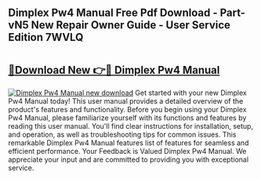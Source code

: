 ## Dimplex Pw4 Manual Free Pdf Download - Part-vN5 New Repair Owner Guide - User Service Edition 7WVLQ

# <h2><a href="http://bc99040.oget.top/?id=Dimplex+Pw4+Manual">🔗Download New 👉🔴 Dimplex Pw4 Manual</a></h2>

[![Dimplex Pw4 Manual new download](https://i.imgur.com/5g1atiW.png)](http://bc99040.oget.top/?id=Dimplex+Pw4+Manual)
Get started with your new Dimplex Pw4 Manual today! This user manual provides a detailed overview of the product's features and functionality. Before you begin using your Dimplex Pw4 Manual, please familiarize yourself with its functions and features by reading this user manual. You'll find clear instructions for installation, setup, and operation, as well as troubleshooting tips for common issues. This remarkable Dimplex Pw4 Manual features list of features for seamless and efficient performance. Your Feedback is Valued Dimplex Pw4 Manual. We appreciate your input and are committed to providing you with exceptional service.
